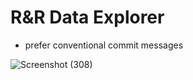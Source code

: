 # R&R Data Explorer

- prefer conventional commit messages

![Screenshot (308)](https://github.com/manjunathBase2/RR_WebApp/assets/146637969/11486815-8356-4db8-b563-a8cc297408e8)
